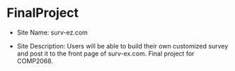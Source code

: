# FinalProject

* Site Name: surv-ez.com

* Site Description: Users will be able to build their own customized survey and post it to the front page of surv-ex.com. Final project for COMP2068.
